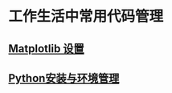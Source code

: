 
# 工作生活中常用代码管理
## [Matplotlib 设置](https://github.com/evanzhu2013/Code_snippets/blob/master/matplotlib.markdown)
## [Python安装与环境管理](https://github.com/evanzhu2013/Code_snippets/blob/master/Python%20envs.markdown)
